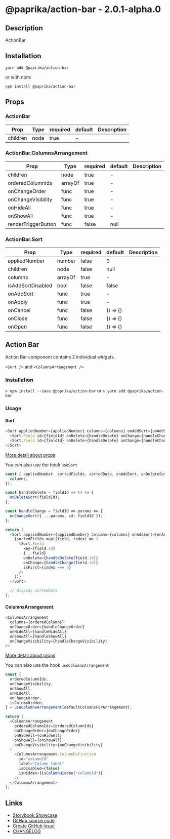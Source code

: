 <!-- start: Autogenerated - do not modify -->

# @paprika/action-bar - 2.0.1-alpha.0

## Description

ActionBar

## Installation

```
yarn add @paprika/action-bar
```

or with npm:

```
npm install @paprika/action-bar
```

## Props

### ActionBar

| Prop     | Type | required | default | Description |
| -------- | ---- | -------- | ------- | ----------- |
| children | node | true     | -       |             |

### ActionBar.ColumnsArrangement

| Prop                | Type    | required | default | Description |
| ------------------- | ------- | -------- | ------- | ----------- |
| children            | node    | true     | -       |             |
| orderedColumnIds    | arrayOf | true     | -       |             |
| onChangeOrder       | func    | true     | -       |             |
| onChangeVisibility  | func    | true     | -       |             |
| onHideAll           | func    | true     | -       |             |
| onShowAll           | func    | true     | -       |             |
| renderTriggerButton | func    | false    | null    |             |

### ActionBar.Sort

| Prop              | Type    | required | default  | Description |
| ----------------- | ------- | -------- | -------- | ----------- |
| appliedNumber     | number  | false    | 0        |             |
| children          | node    | false    | null     |             |
| columns           | arrayOf | true     | -        |             |
| isAddSortDisabled | bool    | false    | false    |             |
| onAddSort         | func    | true     | -        |             |
| onApply           | func    | true     | -        |             |
| onCancel          | func    | false    | () => {} |             |
| onClose           | func    | false    | () => {} |             |
| onOpen            | func    | false    | () => {} |             |

<!-- end: Autogenerated - do not modify -->
<!-- content -->

## Action Bar

Action Bar component contains 2 individual widgets.

`<Sort />` and `<ColumnsArrangement />`

### Installation

`> npm install --save @paprika/action-bar`
or
`> yarn add @paprika/action-bar`

### Usage

#### Sort

```js
<Sort appliedNumber={appliedNumber} columns={columns} onAddSort={onAddSort} onApply={onApply}>
  <Sort.Field id={fieldId} onDelete={handleDelete} onChange={handleChange} isFirst />
  <Sort.Field id={fieldId} onDelete={handleDelete} onChange={handleChange} isFirst={false} />
</Sort>
```

[More detail about props](https://github.com/acl-services/paprika/blob/aa770ab261d6364c2f14717c8edeb7d1e560a3d5/packages/ActionBar/src/components/Sort/Sort.js)

You can also use the hook `useSort`

```js
const { appliedNumber, sortedFields, sortedData, onAddSort, onDeleteSort, onChangeSort, onApply } = useSort({
  columns,
});

const handleDelete = fieldId => () => {
  onDeleteSort(fieldId);
};

const handleChange = fieldId => params => {
  onChangeSort({ ...params, id: fieldId });
};

return (
  <Sort appliedNumber={appliedNumber} columns={columns} onAddSort={onAddSort} onApply={onApply}>
    {sortedFields.map((field, index) => (
      <Sort.Field
        key={field.id}
        {...field}
        onDelete={handleDelete(field.id)}
        onChange={handleChange(field.id)}
        isFirst={index === 0}
      />
    ))}
  </Sort>

  // display sortedData
);
```

#### ColumnsArrangement

```js
<ColumnsArrangement
  columns={orderedColumns}
  onChangeOrder={handleChangeOrder}
  onHideAll={handleHideAll}
  onShowAll={handleShowAll}
  onChangeVisibility={handleChangeVisibility}
/>
```

[More detail about props](https://github.com/acl-services/paprika/blob/aa770ab261d6364c2f14717c8edeb7d1e560a3d5/packages/ActionBar/src/components/ColumnsArrangement/ColumnsArrangement.js)

You can also use the hook `useColumnsArrangement`

```js
const {
  orderedColumnIds,
  onChangeVisibility,
  onShowAll,
  onHideAll,
  onChangeOrder,
  isColumnHidden,
} = useColumnsArrangement(defaultColumnsForArrangement);

return (
  <ColumnsArrangement
    orderedColumnIds={orderedColumnIds}
    onChangeOrder={onChangeOrder}
    onHideAll={onHideAll}
    onShowAll={onShowAll}
    onChangeVisibility={onChangeVisibility}
  >
    <ColumnsArrangement.ColumnDefinition
      id="columnId"
      label="Column label"
      isDisabled={false}
      isHidden={isColumnHidden("columnId")}
    />
  </ColumnsArrangement>
);
```

<!-- eoContent -->

## Links

- [Storybook Showcase](https://paprika.highbond.com/?path=/story/table-actionbar--showcase)
- [GitHub source code](https://github.com/acl-services/paprika/tree/master/packages/ActionBar/src)
- [Create GitHub issue](https://github.com/acl-services/paprika/issues/new?label=[]&title=@paprika/action-bar%20[help]:%20your%20short%20description&body=%0A%23%20Help%20wanted%0A%0A%23%23%20Please%20write%20your%20question.%0A*A%20clear%20and%20concise%20description%20of%20what%20the%20question%20is*%0A%0A%23%23%20Additional%20context%0A*Add%20any%20other%20context%20or%20screenshots%20about%20your%20question%20here.*%0A)
- [CHANGELOG](https://github.com/acl-services/paprika/tree/master/packages/ActionBar/CHANGELOG.md)
